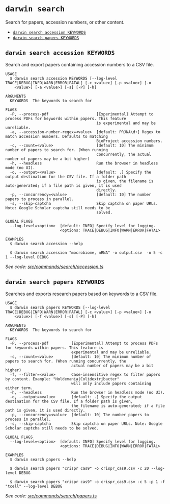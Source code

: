 `darwin search`
===============

Search for papers, accession numbers, or other content.

* [`darwin search accession KEYWORDS`](#darwin-search-accession-keywords)
* [`darwin search papers KEYWORDS`](#darwin-search-papers-keywords)

## `darwin search accession KEYWORDS`

Search and export papers containing accession numbers to a CSV file.

```
USAGE
  $ darwin search accession KEYWORDS [--log-level TRACE|DEBUG|INFO|WARN|ERROR|FATAL] [-c <value>] [-p <value>] [-o
    <value>] [-a <value>] [-s] [-P] [-h]

ARGUMENTS
  KEYWORDS  The keywords to search for

FLAGS
  -P, --process-pdf                     [Experimental] Attempt to process PDFs for keywords within papers. This feature
                                        is experimental and may be unreliable.
  -a, --accession-number-regex=<value>  [default: PRJNA\d+] Regex to match accession numbers. Defaults to matching
                                        BioProject accession numbers.
  -c, --count=<value>                   [default: 10] The minimum number of papers to search for. (When running
                                        concurrently, the actual number of papers may be a bit higher)
  -h, --headless                        Run the browser in headless mode (no UI).
  -o, --output=<value>                  [default: .] Specify the output destination for the CSV file. If a folder path
                                        is given, the filename is auto-generated; if a file path is given, it is used
                                        directly.
  -p, --concurrency=<value>             [default: 10] The number papers to process in parallel.
  -s, --skip-captcha                    Skip captcha on paper URLs. Note: Google Scholar captcha still needs to be
                                        solved.

GLOBAL FLAGS
  --log-level=<option>  [default: INFO] Specify level for logging.
                        <options: TRACE|DEBUG|INFO|WARN|ERROR|FATAL>

EXAMPLES
  $ darwin search accession --help

  $ darwin search accession "mocrobiome, nRNA" -o output.csv  -n 5 -c 1 --log-level DEBUG
```

_See code: [src/commands/search/accession.ts](https://github.com/rpidanny/darwin/blob/v1.20.0/src/commands/search/accession.ts)_

## `darwin search papers KEYWORDS`

Searches and exports research papers based on keywords to a CSV file.

```
USAGE
  $ darwin search papers KEYWORDS [--log-level TRACE|DEBUG|INFO|WARN|ERROR|FATAL] [-c <value>] [-p <value>] [-o
    <value>] [-f <value>] [-s] [-P] [-h]

ARGUMENTS
  KEYWORDS  The keywords to search for

FLAGS
  -P, --process-pdf          [Experimental] Attempt to process PDFs for keywords within papers. This feature is
                             experimental and may be unreliable.
  -c, --count=<value>        [default: 10] The minimum number of papers to search for. (When running concurrently, the
                             actual number of papers may be a bit higher)
  -f, --filter=<value>       Case-insensitive regex to filter papers by content. Example: "Holdemania|Colidextribacter"
                             will only include papers containing either term.
  -h, --headless             Run the browser in headless mode (no UI).
  -o, --output=<value>       [default: .] Specify the output destination for the CSV file. If a folder path is given,
                             the filename is auto-generated; if a file path is given, it is used directly.
  -p, --concurrency=<value>  [default: 10] The number papers to process in parallel.
  -s, --skip-captcha         Skip captcha on paper URLs. Note: Google Scholar captcha still needs to be solved.

GLOBAL FLAGS
  --log-level=<option>  [default: INFO] Specify level for logging.
                        <options: TRACE|DEBUG|INFO|WARN|ERROR|FATAL>

EXAMPLES
  $ darwin search papers --help

  $ darwin search papers "crispr cas9" -o crispr_cas9.csv -c 20 --log-level DEBUG

  $ darwin search papers "crispr cas9" -o crispr_cas9.csv -c 5 -p 1 -f "tcell" --log-level DEBUG
```

_See code: [src/commands/search/papers.ts](https://github.com/rpidanny/darwin/blob/v1.20.0/src/commands/search/papers.ts)_
